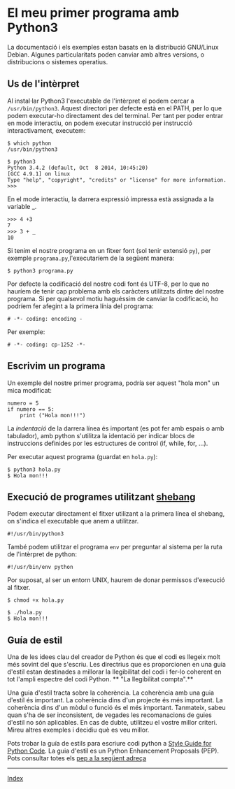 # El meu primer programa amb Python3

La documentació i els exemples estan basats en la distribució GNU/Linux Debian. Algunes particularitats poden canviar amb altres versions, o distribucions o sistemes operatius.

## Us de l'intèrpret

Al instal·lar Python3 l'executable de l'intèrpret el podem cercar a  `/usr/bin/python3`. Aquest directori per defecte està en el PATH, per lo que podem executar-ho directament des del terminal. Per tant per poder entrar en mode interactiu, on podem executar instrucció per instrucció interactivament, executem:

	$ which python
	/usr/bin/python3
	
	$ python3
	Python 3.4.2 (default, Oct  8 2014, 10:45:20) 
	[GCC 4.9.1] on linux
	Type "help", "copyright", "credits" or "license" for more information.
	>>> 

En el mode interactiu, la darrera expressió impressa està assignada a la variable _.

	>>> 4 +3
	7
	>>> 3 + _
	10


Si tenim el nostre programa en un fitxer font (sol tenir extensió `py`), per exemple `programa.py`,l'executaríem de la següent manera:
	
	$ python3 programa.py

Por defecte la codificació del nostre codi font és UTF-8, per lo que no hauríem de tenir cap problema amb els caràcters utilitzats dintre del nostre programa. Si per qualsevol motiu haguéssim de canviar la codificació, ho podríem fer afegint a la primera línia del programa:

	# -*- coding: encoding -

Per exemple:

	# -*- coding: cp-1252 -*-

## Escrivim un programa

Un exemple del nostre primer programa, podría ser aquest "hola mon" un mica modificat:

	numero = 5
	if numero == 5:
		print ("Hola mon!!!")

La *indentació* de la darrera línea és important (es pot fer amb espais o amb tabulador), amb python s'utilitza la identació per indicar blocs de instruccions definides por les estructures de control (if, while, for, ...). 

Per executar aquest programa (guardat en `hola.py`):

	$ python3 hola.py
	$ Hola mon!!!

## Execució de programes utilitzant [shebang](https://es.wikipedia.org/wiki/Shebang)

Podem executar directament el fitxer utilizant a la primera línea el shebang, on s'indica el executable que anem a utilitzar.

	#!/usr/bin/python3

També podem utilitzar el programa `env` per preguntar al sistema per la ruta de l'intèrpret de python:

	#!/usr/bin/env python

Por suposat, al ser un entorn UNIX, haurem de donar permissos d'execució al fitxer.

	$ chmod +x hola.py

 	$ ./hola.py
	$ Hola mon!!!

## Guía de estil

Una de les idees clau del creador de Python és que el codi es llegeix molt més sovint del que s'escriu. Les directrius que es proporcionen en una guia d'estil estan destinades a millorar la llegibilitat del codi i fer-lo coherent en tot l'ampli espectre del codi Python. ** "La llegibilitat compta".**

Una guia d'estil tracta sobre la coherència. La coherència amb una guia d'estil és important. La coherència dins d'un projecte és més important. La coherència dins d'un mòdul o funció és el més important.
Tanmateix, sabeu quan s'ha de ser inconsistent, de vegades les recomanacions de guies d'estil no són aplicables. En cas de dubte, utilitzeu el vostre millor criteri. Mireu altres exemples i decidiu què es veu millor. 

Pots trobar la guía de estils para escriure codi python a [Style Guide for Python Code](https://www.python.org/dev/peps/pep-0008/). La guia d'estil es un Python Enhancement Proposals (PEP). Pots consultar totes els [pep a la següent adreça](https://peps.python.org/pep-0000/)



***
[Index](../../../README.md)
